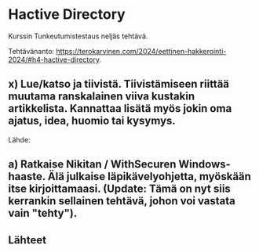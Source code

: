# Hactive Directory

Kurssin Tunkeutumistestaus neljäs tehtävä.

Tehtävänanto: https://terokarvinen.com/2024/eettinen-hakkerointi-2024/#h4-hactive-directory.

## x) Lue/katso ja tiivistä. Tiivistämiseen riittää muutama ranskalainen viiva kustakin artikkelista. Kannattaa lisätä myös jokin oma ajatus, idea, huomio tai kysymys.

Lähde: 


## a) Ratkaise Nikitan / WithSecuren Windows-haaste. Älä julkaise läpikävelyohjetta, myöskään itse kirjoittamaasi. (Update: Tämä on nyt siis kerrankin sellainen tehtävä, johon voi vastata vain "tehty").



## Lähteet

